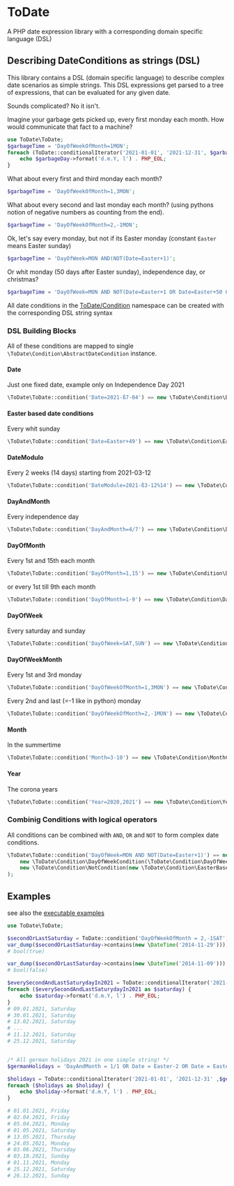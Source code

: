 # ToDate

A PHP date expression library with a corresponding domain specific language (DSL)

## Describing DateConditions as strings (DSL)

This library contains a DSL (domain specific language) to describe complex date scenarios as simple strings. 
This DSL expressions get parsed to a tree of expressions, that can be evaluated for any given date.

Sounds complicated? No it isn't.

Imagine your garbage gets picked up, every first monday each month. How would communicate that fact to a machine?

```php
use ToDate\ToDate;
$garbageTime = 'DayOfWeekOfMonth=1MON';
foreach (ToDate::conditionalIterator('2021-01-01', '2021-12-31', $garbageTime) as $garbageDay) {
    echo $garbageDay->format('d.m.Y, l') . PHP_EOL;
}
```
What about every first and third monday each month?
```php
$garbageTime = 'DayOfWeekOfMonth=1,3MON';
```
What about every second and last monday each month? (using pythons notion of negative numbers as counting from the end).
```php
$garbageTime = 'DayOfWeekOfMonth=2,-1MON';
```
Ok, let's say every monday, but not if its Easter monday (constant `Easter` means Easter sunday) 
```php
$garbageTime = 'DayOfWeek=MON AND(NOT(Date=Easter+1)';
```
Or whit monday (50 days after Easter sunday), independence day, or christmas?
```php
$garbageTime = 'DayOfWeek=MON AND NOT(Date=Easter+1 OR Date=Easter+50 OR DayAndMonth=04/07 OR DayAndMonth=25/12 OR DayAndMonth=26/12)';
```

All date conditions in the  [ToDate/Condition](src/ToDate/Condition) namespace can be created with the corresponding DSL string syntax 

### DSL Building Blocks

All of these conditions are mapped to single `\ToDate\Condition\AbstractDateCondition` instance. 

#### Date

Just one fixed date, example only on Independence Day 2021

```php
\ToDate\ToDate::condition('Date=2021-ß7-04') == new \ToDate\Condition\DateCondition(new DateTime('2021-07-04'));
```

#### Easter based date conditions

Every whit sunday

```php
\ToDate\ToDate::condition('Date=Easter+49') == new \ToDate\Condition\EasterBasedCondition(\ToDate\Condition\EasterBasedCondition::WHIT_SUNDAY /* or 49 */);
```

#### DateModulo

Every 2 weeks (14 days) starting from 2021-03-12

```php
\ToDate\ToDate::condition('DateModule=2021-ß3-12%14') == new \ToDate\Condition\DateModuloOffsetCondition(new DateTime('2021-03-12'), 14);
```

#### DayAndMonth

Every independence day

```php
\ToDate\ToDate::condition('DayAndMonth=4/7') == new \ToDate\Condition\DayAndMonthCondition(4,7);
```

#### DayOfMonth

Every 1st and 15th each month

```php
\ToDate\ToDate::condition('DayOfMonth=1,15') == new \ToDate\Condition\DayOfMonthCondition([1,15]);
```

or every 1st till 9th each month

```php
\ToDate\ToDate::condition('DayOfMonth=1-9') == new \ToDate\Condition\DayOfMonthCondition([1,2,3,4,5,6,7,8,9]);
```

#### DayOfWeek

Every saturday and sunday
```php
\ToDate\ToDate::condition('DayOfWeek=SAT,SUN') == new \ToDate\Condition\DayOfWeekCondition([\ToDate\Condition\DayOfWeekCondition::SAT, \ToDate\Condition\DayOfWeekCondition::SUN]);
```


#### DayOfWeekMonth

Every 1st and 3rd monday
```php
\ToDate\ToDate::condition('DayOfWeekOfMonth=1,3MON') == new \ToDate\Condition\DayOfWeekOfMonthCondition([1,3], \ToDate\Condition\DayOfWeekCondition::MON);
```

Every 2nd and last (=-1 like in python) monday
```php
\ToDate\ToDate::condition('DayOfWeekOfMonth=2,-1MON') == new \ToDate\Condition\DayOfWeekOfMonthCondition([1,3], \ToDate\Condition\DayOfWeekCondition::MON);
```

#### Month

In the summertime 
```php
\ToDate\ToDate::condition('Month=3-10') == new \ToDate\Condition\MonthCondition([3,4,5,6,7,8,9,10]);
```

#### Year

The corona years 
```php
\ToDate\ToDate::condition('Year=2020,2021') == new \ToDate\Condition\YearCondition([2020,2021]);
```

### Combinig Conditions with logical operators

All conditions can be combined with `AND`, `OR` and `NOT` to form complex date conditions.

```php
\ToDate\ToDate::condition('DayOfWeek=MON AND NOT(Date=Easter+1)') == new \ToDate\Condition\IntersectionCondition(
    new \ToDate\Condition\DayOfWeekCondition(\ToDate\Condition\DayOfWeekCondition::MON),
    new \ToDate\Condition\NotCondition(new \ToDate\Condition\EasterBasedCondition(1))
);
```

## Examples

see also the [executable examples](examples)

```php
use ToDate\ToDate;

$secondOrLastSaturday = ToDate::condition('DayOfWeekOfMonth = 2,-1SAT');
var_dump($secondOrLastSaturday->contains(new \DateTime('2014-11-29')));
# bool(true)

var_dump($secondOrLastSaturday->contains(new \DateTime('2014-11-09')));
# bool(false)

$everySecondAndLastSaturydayIn2021 = ToDate::conditionalIterator('2021-01-01', '2021-12-31', $secondOrLastSaturday);
foreach ($everySecondAndLastSaturydayIn2021 as $saturday) {
    echo $saturday->format('d.m.Y, l') . PHP_EOL;
}
# 09.01.2021, Saturday
# 30.01.2021, Saturday
# 13.02.2021, Saturday
# ...
# 11.12.2021, Saturday
# 25.12.2021, Saturday


/* All german holidays 2021 in one simple string! */
$germanHolidays = 'DayAndMonth = 1/1 OR Date = Easter-2 OR Date = Easter+1 OR DayAndMonth = 1/5 OR Date = Easter+39 OR Date = Easter+50 OR Date = Easter+60 OR DayAndMonth = 3/10 OR DayAndMonth = 1/11 OR DayAndMonth = 25/12 OR DayAndMonth = 26/12';

$holidays = ToDate::conditionalIterator('2021-01-01', '2021-12-31' ,$germanHolidays);
foreach ($holidays as $holiday) {
    echo $holiday->format('d.m.Y, l') . PHP_EOL;
}

# 01.01.2021, Friday
# 02.04.2021, Friday
# 05.04.2021, Monday
# 01.05.2021, Saturday
# 13.05.2021, Thursday
# 24.05.2021, Monday
# 03.06.2021, Thursday
# 03.10.2021, Sunday
# 01.11.2021, Monday
# 25.12.2021, Saturday
# 26.12.2021, Sunday
```
